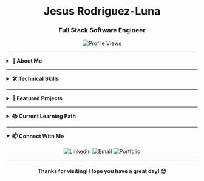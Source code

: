 <!-- HEADER -->
<div align="center">
  <h1>Jesus Rodriguez-Luna</h1>
  <h3>Full Stack Software Engineer</h3>
  <img src="https://komarev.com/ghpvc/?username=JRodriguez-Luna&style=flat-square&color=blue" alt="Profile Views"/>
</div>

---

<!-- ABOUT ME SECTION -->
<details>
  <summary><b>📝 About Me</b></summary>
  <br>
  
  I am a Full Stack Software Engineer with expertise in TypeScript, React, and Node.js. I recently completed intensive training at LearningFuze, where I developed practical experience building responsive web applications. I am passionate about creating intuitive software solutions and continuously expanding my technical knowledge.
  
  - 🔭 I'm currently working on **MindBloom**, a wellness application
  - 🌱 I'm continuously improving my skills in **React**, **TypeScript**, and backend development
  - 💼 Open to new opportunities in software development
</details>

---

<!-- SKILLS SECTION -->
<details>
  <summary><b>🛠️ Technical Skills</b></summary>
  <br>
  
  ### Languages
  <img src="https://img.shields.io/badge/-TypeScript-3178C6?style=flat-square&logo=typescript&logoColor=white" />
  <img src="https://img.shields.io/badge/-JavaScript-F7DF1E?style=flat-square&logo=javascript&logoColor=black" />
  <img src="https://img.shields.io/badge/-HTML5-E34F26?style=flat-square&logo=html5&logoColor=white" />
  <img src="https://img.shields.io/badge/-CSS3-1572B6?style=flat-square&logo=css3&logoColor=white" />
  <img src="https://img.shields.io/badge/-Python-3776AB?style=flat-square&logo=python&logoColor=white" />
  <img src="https://img.shields.io/badge/-C++-00599C?style=flat-square&logo=c%2B%2B&logoColor=white" />
  
  ### Frontend
  <img src="https://img.shields.io/badge/-React-61DAFB?style=flat-square&logo=react&logoColor=black" />
  <img src="https://img.shields.io/badge/-Responsive_Design-7952B3?style=flat-square&logo=bootstrap&logoColor=white" />
  <img src="https://img.shields.io/badge/-UI/UX-FF61F6?style=flat-square&logo=figma&logoColor=white" />
  
  ### Backend
  <img src="https://img.shields.io/badge/-Node.js-339933?style=flat-square&logo=nodedotjs&logoColor=white" />
  <img src="https://img.shields.io/badge/-Express-000000?style=flat-square&logo=express&logoColor=white" />
  <img src="https://img.shields.io/badge/-PostgreSQL-336791?style=flat-square&logo=postgresql&logoColor=white" />
  <img src="https://img.shields.io/badge/-RESTful_APIs-FF6C37?style=flat-square&logo=postman&logoColor=white" />
  
  ### Tools
  <img src="https://img.shields.io/badge/-Git-F05032?style=flat-square&logo=git&logoColor=white" />
  <img src="https://img.shields.io/badge/-GitHub-181717?style=flat-square&logo=github&logoColor=white" />
  <img src="https://img.shields.io/badge/-JWT-000000?style=flat-square&logo=jsonwebtokens&logoColor=white" />
  <img src="https://img.shields.io/badge/-Argon2-6D8A88?style=flat-square&logo=auth0&logoColor=white" />
</details>

---

<!-- PROJECTS SECTION -->
<details>
  <summary><b>🚀 Featured Projects</b></summary>
  <br>
  
  <h3>MindBloom</h3>
  <p>A full-stack wellness application that helps users track their mental health journey through daily challenges and mood tracking.</p>
  
  **Key Features:**
  - User authentication with JWT and Argon2 password hashing
  - Daily wellness challenges system
  - Mood tracking with calendar visualization
  - Streak tracking for continuous engagement
  - Responsive design for all devices
  
  **Technologies Used:**
  - React
  - Node.js
  - PostgreSQL
  - TypeScript
  - Express
  
  <a href="https://github.com/JRodriguez-Luna/MindBloom">View Code</a> | 
  <a href="https://mindbloom-app.example.com">Live Demo</a>
</details>

---

<!-- CURRENT LEARNING PATH SECTION -->
<details>
  <summary><b>📚 Current Learning Path</b></summary>
  <br>
  
  <div align="center">
    <h3>Epic React by Kent C. Dodds</h3>
    <p>Currently enhancing my React expertise through this comprehensive workshop series</p>
  </div>
  
  I'm currently working through the Epic React program by Kent C. Dodds, which covers:
  
  - **React Fundamentals**: Building strong foundations with JSX and core React principles
  - **React Hooks**: Mastering useState, useEffect, useContext, and custom hooks
  - **Advanced Patterns**: Implementing compound components, prop collections/getters, and state reducers
  - **Advanced React Hooks**: Utilizing useCallback, useMemo, useRef, and useLayoutEffect for optimization
  - **Testing**: Developing robust testing strategies with React Testing Library
  - **Performance Optimization**: Implementing code splitting, useMemo, React.memo, and Suspense
  - **Suspense**: Working with concurrent mode and data fetching patterns
  - **App Architecture**: Building scalable application architecture with context and custom hooks
  
  Through this intensive program, I'm developing advanced React skills to create more robust, maintainable, and performant applications. I apply these concepts directly in my projects to strengthen my practical implementation abilities.
</details>

---

<!-- CONTACT SECTION -->
<details open>
  <summary><b>📫 Connect With Me</b></summary>
  <br>
  
  <div align="center">
    <a href="https://www.linkedin.com/in/jesusrodriguezluna/">
      <img src="https://img.shields.io/badge/-LinkedIn-0077B5?style=for-the-badge&logo=linkedin&logoColor=white" alt="LinkedIn" />
    </a>
    <a href="mailto:your.email@example.com">
      <img src="https://img.shields.io/badge/-Email-D14836?style=for-the-badge&logo=gmail&logoColor=white" alt="Email" />
    </a>
    <a href="https://your-portfolio-url.com">
      <img src="https://img.shields.io/badge/-Portfolio-000000?style=for-the-badge&logo=aboutdotme&logoColor=white" alt="Portfolio" />
    </a>
  </div>
</details>

---

<div align="center">
  <h4>Thanks for visiting! Hope you have a great day! 😊</h4>
</div>
